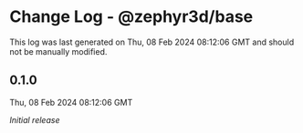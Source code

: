 # Change Log - @zephyr3d/base

This log was last generated on Thu, 08 Feb 2024 08:12:06 GMT and should not be manually modified.

## 0.1.0
Thu, 08 Feb 2024 08:12:06 GMT

_Initial release_

